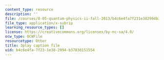 ```yaml
---
content_type: resource
description: ''
file: /courses/8-05-quantum-physics-ii-fall-2013/b4c6e4fa7f231e382994b37830151554_65XkZ_SRxBk.srt
file_type: application/x-subrip
learning_resource_types: []
license: https://creativecommons.org/licenses/by-nc-sa/4.0/
ocw_type: OCWFile
resourcetype: Other
title: 3play caption file
uid: b4c6e4fa-7f23-1e38-2994-b37830151554
---
```

